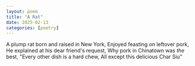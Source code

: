 ```yaml
---
layout: poem
title: "A Rat"
date: 2025-02-13
categories: [poetry]
---
```



A plump rat born and raised in New York,
Enjoyed feasting on leftover pork,
He explained at his dear friend's request,
Why pork in Chinatown was *the* best,
"Every other dish is a hard chew,
All except this delicious Char Siu"

[//]: # (A fat rat raised in New York,)
[//]: # (Was feasting on leftover pork,)
[//]: # (He explained at his companions behest,)
[//]: # (Why the pork in Chinatown was best,)
[//]: # ("All other preparations are a hard chew,)
[//]: # (All except this delicious Char Siu")
